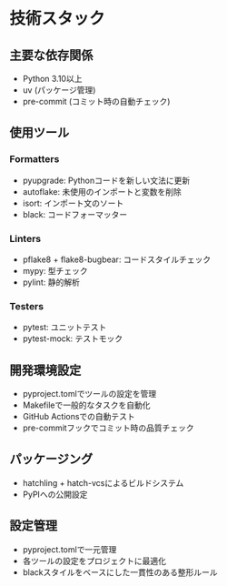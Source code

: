 # 技術スタック

## 主要な依存関係

- Python 3.10以上
- uv (パッケージ管理)
- pre-commit (コミット時の自動チェック)

## 使用ツール

### Formatters

- pyupgrade: Pythonコードを新しい文法に更新
- autoflake: 未使用のインポートと変数を削除
- isort: インポート文のソート
- black: コードフォーマッター

### Linters

- pflake8 + flake8-bugbear: コードスタイルチェック
- mypy: 型チェック
- pylint: 静的解析

### Testers

- pytest: ユニットテスト
- pytest-mock: テストモック

## 開発環境設定

- pyproject.tomlでツールの設定を管理
- Makefileで一般的なタスクを自動化
- GitHub Actionsでの自動テスト
- pre-commitフックでコミット時の品質チェック

## パッケージング

- hatchling + hatch-vcsによるビルドシステム
- PyPIへの公開設定

## 設定管理

- pyproject.tomlで一元管理
- 各ツールの設定をプロジェクトに最適化
- blackスタイルをベースにした一貫性のある整形ルール
